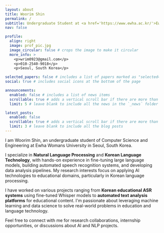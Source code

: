 ```yaml
---
layout: about
title: Woorim Shin
permalink: /
subtitle: Undergraduate Student at <a href='https://www.ewha.ac.kr/'>Ewha Womans University</a>
nav: false

profile:
  align: right
  image: prof_pic.jpg
  image_circular: false # crops the image to make it circular
  more_info: >
    <p>wrim0923@gmail.com</p>
    <p>010-2540-9018</p>
    <p>Seoul, South Korea</p>

selected_papers: false # includes a list of papers marked as "selected={true}"
social: true # includes social icons at the bottom of the page

announcements:
  enabled: false # includes a list of news items
  scrollable: true # adds a vertical scroll bar if there are more than 3 news items
  limit: 5 # leave blank to include all the news in the `_news` folder

latest_posts:
  enabled: false
  scrollable: true # adds a vertical scroll bar if there are more than 3 new posts items
  limit: 3 # leave blank to include all the blog posts
---
```


I am Woorim Shin, an undergraduate student of Computer Science and Engineering at Ewha Womans University in Seoul, South Korea.

I specialize in **Natural Language Processing** and **Korean Language Technology**, with hands-on experience in fine-tuning large language models, building automated speech recognition systems, and developing data analysis pipelines. My research interests focus on applying AI technologies to educational domains, particularly in Korean language processing.

I have worked on various projects ranging from **Korean educational ASR systems** using fine-tuned Whisper models to **automated text analysis platforms** for educational content. I'm passionate about leveraging machine learning and data science to solve real-world problems in education and language technology.

Feel free to connect with me for research collaborations, internship opportunities, or discussions about AI and NLP projects.
